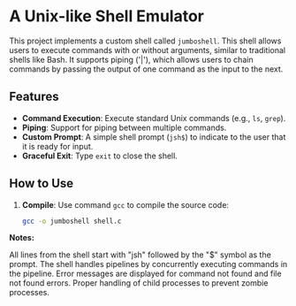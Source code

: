 # A Unix-like Shell Emulator

This project implements a custom shell called `jumboshell`. This shell allows users to execute commands with or without arguments, similar to traditional shells like Bash. It supports piping ('|'), which allows users to chain commands by passing the output of one command as the input to the next.

## Features

- **Command Execution**: Execute standard Unix commands (e.g., `ls`, `grep`).
- **Piping**: Support for piping between multiple commands.
- **Custom Prompt**: A simple shell prompt (`jsh$`) to indicate to the user that it is ready for input.
- **Graceful Exit**: Type `exit` to close the shell.


## How to Use

1. **Compile**: Use command `gcc` to compile the source code:
   ```bash
   gcc -o jumboshell shell.c

**Notes:**

All lines from the shell start with "jsh" followed by the "$" symbol as the prompt.
The shell handles pipelines by concurrently executing commands in the pipeline.
Error messages are displayed for command not found and file not found errors.
Proper handling of child processes to prevent zombie processes.
